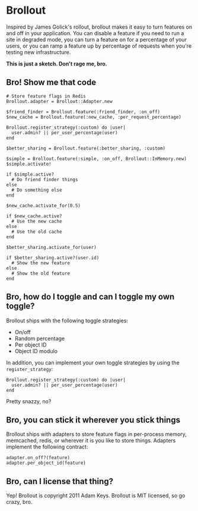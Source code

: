 # Brollout

Inspired by James Golick's rollout, brollout makes it easy to turn features on
and off in your application. You can disable a feature if you need to run
a site in degraded mode, you can turn a feature on for a percentage of your
users, or you can ramp a feature up by percentage of requests when you're
testing new infrastructure.

**This is just a sketch. Don't rage me, bro.**

## Bro! Show me that code

    # Store feature flags in Redis
    Brollout.adapter = Brollout::Adapter.new

    $friend_finder = Brollout.feature(:friend_finder, :on_off)
    $new_cache = Brollout.feature(:new_cache, :per_request_percentage)

    Brollout.register_strategy(:custom) do |user|
      user.admin? || per_user_percentage(user)
    end

    $better_sharing = Brollout.feature(:better_sharing, :custom)

    $simple = Brollout.feature(:simple, :on_off, Brollout::InMemory.new)
    $simple.activate!

    if $simple.active?
      # Do friend finder things
    else
      # Do something else
    end

    $new_cache.activate_for(0.5)

    if $new_cache.active?
      # Use the new cache
    else
      # Use the old cache
    end

    $better_sharing.activate_for(user)

    if $better_sharing.active?(user.id)
      # Show the new feature
    else
      # Show the old feature
    end

## Bro, how do I toggle and can I toggle my own toggle?

Brollout ships with the following toggle strategies:

- On/off
- Random percentage
- Per object ID
- Object ID modulo

In addition, you can implement your own toggle strategies by using the
`register_strategy`:

    Brollout.register_strategy(:custom) do |user|
      user.admin? || per_user_percentage(user)
    end

Pretty snazzy, no?

## Bro, you can stick it wherever you stick things

Brollout ships with adapters to store feature flags in per-process memory,
memcached, redis, or wherever it is you like to store things. Adapters
implement the following contract:

    adapter.on_off?(feature)
    adapter.per_object_id(feature)

## Bro, can I license that thing?

Yep! Brollout is copyright 2011 Adam Keys. Brollout is MIT licensed, so go
crazy, bro.
